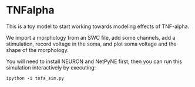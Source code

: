 # TNFalpha

This is a toy model to start working towards modeling effects of TNF-alpha.

We import a morphology from an SWC file, add some channels, add a stimulation, record voltage in the soma, and plot soma voltage and the shape of the morphology.

You will need to install NEURON and NetPyNE first, then you can run this simulation interactively by executing:

`ipython -i tnfa_sim.py`

